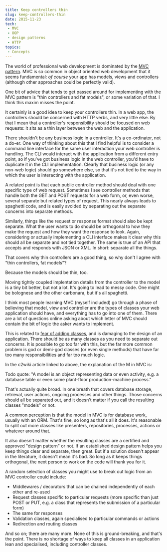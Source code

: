 ```yaml
---
title: Keep controllers thin
slug: keep-controllers-thin
date: 2015-11-23
tech:
 - MVC
 - OOP
 - design patterns
 - HTTP
topics:
 - Concepts
---
```


The world of professional web development is dominated by the [MVC
pattern](http://c2.com/cgi/wiki?ModelViewController). MVC is so common in
object oriented web development that it seems fundamental: _of course_ your
app has models, views and controllers (although other approaches could be
perfectly valid).

One bit of advice that tends to get passed around for implementing with
the MVC pattern is "thin controllers and fat models", or some  variation of
that. I think this maxim misses the point.

It certainly is a good idea to keep your controllers thin. In a web app, the
controllers should be concerned with HTTP verbs, and very little else. By that
I mean that a controller's responsibility should be focused on web requests:
it sits as a thin layer between the web and the application.

There shouldn't be any business logic in a controller. It's a co-ordinator,
not a do-er. One way of thinking about this that I find helpful is to consider
a command line interface for the same user interaction your web controller
is handling. The CLI would interact with the application from a different
entry point, so if you've got business logic in the web controller, you'd
have to duplicate it in the CLI implementation. Clearly that business logic
(or any non-web logic) should go somewhere else, so that it's not tied to
the way in which the user is interacting with the application.

A related point is that each public controller method should deal with
one specific type of web request. Sometimes I see controller methods that
handle both the GET and POST requests for a web form, or, even worse, several
separate but related types of request. This nearly always leads to spaghetti
code, and is easily avoided by separating out the separate concerns into
separate methods.

Similarly, things like the request or response format should also be kept
separate. What the user wants to do should be orthogonal to how they make
the request and how they want the response to look. Again, considering or
actually implementing a CLI interface makes it clear why this should all be
separate and not tied together. The same is true of an API that accepts and
responds with JSON or XML. In short: separate all the things.

That covers why thin controllers are a good thing, so why don't I agree with
"thin controllers, fat models"?

Because the models should be thin, too.

Moving tightly coupled implentation details from the controller to the model
is a tiny bit better, but not a lot. It's going to lead to messy code. One
might be bolognese and the other carbonara, but it's all spaghetti.

I think most people learning MVC (myself included) go through a phase of
believing that model, view and controller are the types of classes your web
application should have, and everything has to go into one of them. There
are a lot of questions online asking about which letter of MVC should contain
the bit of logic the asker wants to implement.

This is related to [fear of adding
classes](http://c2.com/cgi/wiki?FearOfAddingClasses), and is damaging to
the design of an application. There should be as many classes as you need
to separate out concerns. It is possible to go too far with this, but the
far more common problem is god or demi-god classes (or even single methods)
that have far too many responsibilities and far too much logic.

In the c2wiki article linked to above, the explanation of the M in MVC is:

Todo quote: "A model is an object representing data or even activity, e.g. a
database table or even some plant-floor production-machine process."

That's actually quite broad. In one breath that covers database storage,
retrieval, user actions, ongoing processes and other things. Those concerns
should all be separated out, and it doesn't matter if you call the resulting
classes "models" or not.

A common perception is that the model in MVC is for database work, usually
with an ORM. That's fine, so long as that's all it does. It's reasonable to
split out more classes like presenters, repositories, processes, actions or
whatever around that.

It also doesn't matter whether the resulting classes are a certified and
approved "design pattern" or not. If an established design pattern helps
you keep things clear and separate, then great. But if a solution doesn't
appear in the literature, it doesn't mean it's bad. So long as it keeps
things orthogonal, the next person to work on the code will thank you for it.

A random selection of classes you might use to break out logic from an MVC
controller could include:

 - Middlewares / decorators that can be chained independently of each other and
 re-used
 - Request classes specific to particular requests (more specific than
 just POST or PUT, e.g. a class that represents the submission of a particular
 form)
 - The same for responses
 - Validation classes, again specialised to particular commands or actions
 - Redirection and routing classes

And so on; there are many more. None of this is ground-breaking, and that's
the point. There is no shortage of ways to keep all classes in an application
lean and specialised, including  controller classes.
